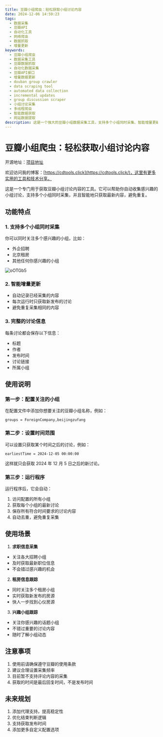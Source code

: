 ```yaml
---
title: 豆瓣小组爬虫：轻松获取小组讨论内容
date: 2024-12-06 14:59:23
tags:
  - 数据采集
  - 豆瓣API
  - 自动化工具
  - 网络爬虫
  - 数据抓取
  - 增量更新
keywords:
  - 豆瓣小组爬虫
  - 数据采集工具
  - 豆瓣数据抓取
  - 自动化数据采集
  - 豆瓣API接口
  - 增量数据更新
  - douban group crawler
  - data scraping tool
  - automated data collection
  - incremental updates
  - group discussion scraper
  - 小组讨论采集
  - 多线程爬虫
  - 智能数据获取
  - 网站数据提取
description: 这是一个强大的豆瓣小组数据采集工具，支持多个小组同时采集、智能增量更新和完整的讨论信息获取。该工具可以自动记录已采集内容，避免重复采集，高效获取小组讨论中的标题、作者、发布时间等关键信息。适用于数据分析、市场研究、招聘信息跟踪等场景。This Douban Group Crawler is a powerful tool for collecting discussion content from multiple Douban groups simultaneously. It features intelligent incremental updates, complete discussion information extraction, and automatic content tracking. The tool efficiently captures key information including titles, authors, publication times, and more, making it ideal for data analysis, market research, and recruitment information tracking.
---
```


# 豆瓣小组爬虫：轻松获取小组讨论内容

开源地址：[项目地址](git@github.com:houxiaozhao/douban.git)

欢迎访问我的博客：[https://cdtools.click](https://cdtools.click/)，这里有更多实用的工具和技术分享。

这是一个专门用于获取豆瓣小组讨论内容的工具。它可以帮助你自动收集感兴趣的小组讨论，支持多个小组同时采集，并且智能地只获取最新内容，避免重复。

## 功能特点

### 1. 支持多个小组同时采集

你可以同时关注多个感兴趣的小组，比如：

- 外企招聘
- 北京租房
- 其他任何你感兴趣的小组

![oOTGb5](https://cdn.jsdelivr.net/gh/houxiaozhao/imageLibrary@master/uPic/2024/12/06/oOTGb5.png)

### 2. 智能增量更新

- 自动记录已经采集的内容
- 每次运行时只获取新发布的讨论
- 避免重复采集相同的内容

### 3. 完整的讨论信息

每条讨论都会保存以下信息：

- 标题
- 作者
- 发布时间
- 讨论链接
- 所属小组

## 使用说明

### 第一步：配置关注的小组

在配置文件中添加你想要关注的豆瓣小组名称，例如：

```
groups = ForeignCompany,beijingzufang
```

### 第二步：设置时间范围

可以设置只获取某个时间之后的讨论，例如：

```
earliestTime = 2024-12-05 00:00:00
```

这样就只会获取 2024 年 12 月 5 日之后的新讨论。

### 第三步：运行程序

运行程序后，它会自动：

1. 访问配置的所有小组
2. 获取每个小组的最新讨论
3. 保存所有符合时间要求的讨论内容
4. 自动去重，避免重复采集

## 使用场景

1. **求职信息采集**

- 关注各大招聘小组
- 及时获取最新职位信息
- 不会错过感兴趣的机会

2. **租房信息跟踪**

- 同时关注多个租房小组
- 实时获取新发布的房源
- 快人一步找到心仪房源

3. **兴趣小组跟踪**

- 关注你感兴趣的话题小组
- 不错过重要的讨论内容
- 随时了解小组动态

## 注意事项

1. 使用前请确保遵守豆瓣的使用条款
2. 建议合理设置采集频率
3. 目前暂不支持评论内容的采集
4. 获取的时间是最后回复时间，不是发布时间

## 未来规划

1. 添加代理支持，提高稳定性
2. 优化结束判断逻辑
3. 支持获取发布时间
4. 添加更多自定义配置选项
